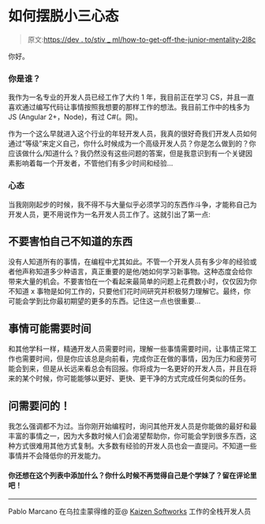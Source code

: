 # 如何摆脱小三心态

> 原文:[https://dev . to/stiv _ ml/how-to-get-off-the-junior-mentality-2l8c](https://dev.to/stiv_ml/how-to-get-rid-of-the-junior-mentality-2l8c)

你好。

### [](#who-are-you)你是谁？

我作为一名专业的开发人员已经工作了大约 1 年，我目前正在学习 CS，并且一直喜欢通过编写代码让事情按照我想要的那样工作的想法。我目前工作中的栈多为 JS (Angular 2+，Node)，有过 C#(。网)。

作为一个这么早就进入这个行业的年轻开发人员，我真的很好奇我们开发人员如何通过“等级”来定义自己，你什么时候成为一个高级开发人员？你是怎么做到的？你应该做什么/知道什么？我仍然没有这些问题的答案，但是我意识到有一个关键因素影响着每一个开发者，不管他们有多少时间和经验...

### [](#mentality)心态

当我刚刚起步的时候，我不得不与大量似乎必须学习的东西作斗争，才能称自己为开发人员，更不用说作为一名开发人员工作了。这就引出了第一点:

## [](#dont-be-afraid-of-what-you-dont-know)不要害怕自己不知道的东西

没有人知道所有的事情，在编程中尤其如此。不管一个开发人员有多少年的经验或者他声称知道多少种语言，真正重要的是他/她如何学习新事物。这种态度会给你带来大量的机会。不要害怕在一个看起来最简单的问题上花费数小时，仅仅因为你不知道 x 事物是如何工作的，只要他们花时间研究并积极努力理解它。最终，你可能会学到比你最初期望的更多的东西。记住这一点也很重要...

## [](#things-may-take-time)事情可能需要时间

和其他学科一样，精通开发人员需要时间，理解一些事情需要时间，让事情正常工作也需要时间，但是你应该总是向前看，完成你正在做的事情，因为压力和疲劳可能会到来，但是从长远来看总会有回报。你将成为一名更好的开发人员，并且在将来的某个时候，你可能能够以更好、更快、更干净的方式完成任何类似的任务。

## [](#ask-what-needs-to-be-asked)问需要问的！

我怎么强调都不为过。当你刚开始编程时，询问其他开发人员是你能做的最好和最丰富的事情之一，因为大多数时候人们会渴望帮助你，你可能会学到很多东西，这种方式很难用其他方式复制。大多数有经验的开发人员也会一直提问。不知道一些事情并不会降低你的开发能力。

#### 你还想在这个列表中添加什么？你什么时候不再觉得自己是个学妹了？留在评论里吧！

* * *

Pablo Marcano
在乌拉圭蒙得维的亚@ [Kaizen Softworks](https://kzsoftworks.com) 工作的全栈开发人员